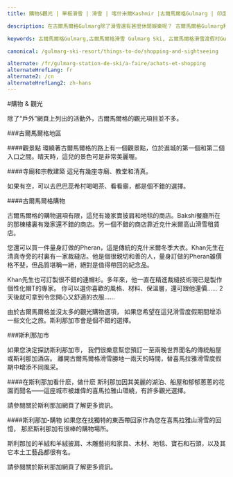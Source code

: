 ```yaml
---
title: 購物&觀光 | 單板滑雪 | 滑雪 | 喀什米爾Kashmir |古爾馬爾格Gulmarg | 印度India | Skigulmarg.com

description: 在古爾馬爾格Gulmarg除了滑雪還有甚麼休閒娛樂呢？ 古爾馬爾格Gulmarg和斯利那加Sriniga有一些觀光和購物。遊覽斯利那加Sriniga會是您在喜馬拉雅 Himalaya滑雪旅途中額外的理想之選。

keywords: 古爾馬爾格Gulmarg,古爾馬爾格滑雪 Gulmarg Ski, 古爾馬爾格滑雪渡假村Gulmarg Ski Resort, 喀什米爾滑雪Skiing in the Himalayas, 印度滑雪Skiing in India, 喜馬拉雅Himalaya, 喀什米爾Kashmir, Skigulmarg.com

canonical: /gulmarg-ski-resort/things-to-do/shopping-and-sightseeing

alternate: /fr/gulmarg-station-de-ski/a-faire/achats-et-shopping
alternateHrefLang: fr
alternate2: /cn
alternateHrefLang2: zh-hans
---
```


#購物 & 觀光

除了“戶外”網頁上列出的活動外，古爾馬爾格的觀光項目並不多。

###古爾馬爾格地區

####觀景點
環繞著古爾馬爾格的路上有一個觀景點，位於進城的第一個和第二個入口之間。晴天時，這兒的景色可是非常美麗喔。


####寺廟和宗教建築
這兒有幾座寺廟、教堂和清真。

如果有空，可以去巴巴蕊希村喝喝茶、看看廟，都是個不錯的選擇。

####古爾馬爾格購物

古爾馬爾格的購物選項有限，這兒有幾家賣披肩和地毯的商店。Bakshi餐廳所在的那棟樓裏有幾家還不錯的商店。另一個不錯的商店靠近克什米爾高山滑雪租賃店。

您還可以買一件量身訂做的Pheran，這是傳統的克什米爾冬季大衣。Khan先生在清真寺旁的村裏有一家裁縫店。他是個很親切和善的人，量身訂做的Pheran雖價格不斐，但品質堪稱一絕，絕對是值得帶回的紀念品。

Khan先生也可訂製很不錯的連帽衫。多年來，他一直在精進裁縫技術現已是製作個性化帽T的專家。 你可以選你喜歡的風格、材料、保溫層，還可跟他還價...... 2天後就可拿到令您開心又舒適的衣服......

由於古爾馬爾格並沒太多的觀光購物選項， 如果您希望在這兒滑雪度假期間增添一些文化之旅。斯利那加市會是個不錯的選擇。

###斯利那加市

如果您決定探訪斯利那加市， 我們很樂意幫您預訂一至兩晚世界聞名的傳統船屋或斯利那加酒店。 離開古爾馬爾格滑雪勝地一兩天的時間，替喜馬拉雅滑雪度假期中增添不同風采。

####在斯利那加看什麽，做什麽
斯利那加因其美麗的湖泊、船屋和郁郁蔥蔥的花園而聞名——這座城市被雄偉的喜馬拉雅山環繞，有許多觀光選擇。

請參閱關於斯利那加網頁了解更多資訊。

####斯利那加-購物
如果您在找獨特的東西帶回家作為您在喜馬拉雅山滑雪的回憶， 那麽斯利那加有很棒的購物場所。

斯利那加的羊絨和羊絨披肩、木雕藝術和家具、木材、地毯、寶石和石頭，以及其它本土工藝品都很有名。

請參閱關於斯利那加網頁了解更多資訊。
